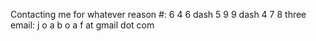 Contacting me for whatever reason
#: 6 4 6 dash 5 9 9 dash 4 7 8 three
email: j o a b o a f at gmail dot com